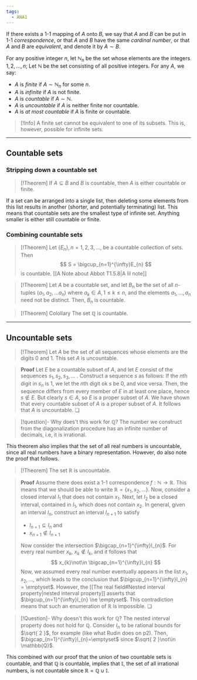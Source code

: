 ```yaml
---
tags:
  - ANA1
---
```


If there exists a 1-1 mapping of $A$ onto $B$, we say that $A$ and $B$ can be put in 1-1 *correspondence*, or that $A$ and $B$ have the same *cardinal number*, or that $A$ and $B$ are *equivalent*, and denote it by $A\sim B$. 

For any positive integer $n$, let $\mathbb{N}_{n}$ be the set whose elements are the integers $1,2,\dots,n$; Let $\mathbb{N}$ be the set consisting of all positive integers. For any $A$, we say:
- $A$ is *finite* if $A\sim \mathbb{N}_{n}$ for some $n$.
- $A$ is *infinite* if $A$ is not finite.
- $A$ is *countable* if $A\sim \mathbb{N}$.
- $A$ is *uncountable* if $A$ is neither finite nor countable.
- $A$ is *at most countable* if $A$ is finite or countable.

>[!Info]
>A finite set cannot be equivalent to one of its subsets. This is, however, possible for infinite sets.

---

## Countable sets

### Stripping down a countable set

>[!Theorem]
>If $A\subseteq B$ and $B$ is countable, then $A$ is either countable or finite.

If a set can be arranged into a single list, then deleting some elements from this list results in another (shorter, and potentially terminating) list. This means that countable sets are the smallest type of infinite set. Anything smaller is either still countable or finite.
### Combining countable sets

>[!Theorem]
>Let $\{ E_{n} \}, n = 1,2,3,\dots$, be a countable collection of sets. Then 
>$$ 
>S = \bigcup_{n=1}^{\infty}E_{n}
>$$
>is countable.
>[[A Note about Abbot T1.5.8|A lil note]]

>[!Theorem]
>Let $A$ be a countable set, and let $B_{n}$ be the set of all $n$-tuples $(a_{1}, a_{2}, \dots a_{n})$ where $a_{k}\in A, 1\le k\le n$, and the elements $a_{1}, \dots, a_{n}$ need not be distinct. Then, $B_{n}$ is countable.

>[!Theorem] Colollary
>The set $\mathbb{Q}$ is countable.

---
## Uncountable sets

>[!Theorem]
>Let $A$ be the set of all sequences whose elements are the digits 0 and 1. This set $A$ is uncountable.

>**Proof**
>Let $E$ be a countable subset of $A$, and let $E$ consist of the sequences $s_{1}, s_{2}, s_{3}, \dots$ . Construct a sequence $s$ as follows: If the $n$th digit in $s_{n}$ is 1, we let the $n$th digit ok $s$ be 0, and vice versa. Then, the sequence differs from every member of $E$ in at least one place, hence $s\not\in E$. But clearly $s\in A$, so $E$ is a proper subset of $A$. 
>We have shown that every countable subset of $A$ is a proper subset of $A$. It follows that $A$ is uncountable. ❏


>[!question]- Why does't this work for $\mathbb{Q}$?
>The number we construct from the diagonalization procedure has an infinite number of decimals, i.e, it is irrational.

This theorem also implies that the set of all real numbers is uncountable, since all real numbers have a binary representation. However, do also note the proof that follows.

>[!Theorem]
>The set $\mathbb{R}$ is uncountable.

>**Proof**
>Assume there does exist a 1-1 correspondence $f:\mathbb{N}\to \mathbb{R}$. This means that we should be able to write $\mathbb{R} = \{ x_{1},x_{2},\dots \}$.
>Now, consider a closed interval $I_{1}$ that does not contain $x_{1}$. Next, let $I_2$ be a closed interval, contained in $I_{1}$, which does not contain $x_{2}$. In general, given an interval $I_{n}$, construct an interval $I_{n+1}$ to satisfy
>- $I_{n+1}\subseteq I_{n}$ and
>- $x_{n+1} \not\in I_{n+1}$
>
>Now consider the intersection $\bigcap_{n=1}^{\infty}I_{n}$. For every real number $x_{k}$, $x_{k}\not\in I_{k}$, and it follows that 
>$$
>x_{k}\not\in \bigcap_{n=1}^{\infty}I_{n}
>$$
>Now, we assumed every real number eventually appears in the list $x_{1}, x_{2}, \dots$, which leads to the conclusion that $\bigcup_{n=1}^{\infty}I_{n} = \emptyset$. However, the [[The real field#Nested interval property|nested interval property]] asserts that $\bigcup_{n=1}^{\infty}I_{n} \ne \emptyset$. This contradiction means that such an enumeration of $\mathbb{R}$ is impossible. ❏

>[!Question]- Why doesn't this work for $\mathbb{Q}$?
>The nested interval property does not hold for $\mathbb{Q}$. Consider $I_{n}$ to be rational bounds for $\sqrt{ 2 }$, for example (like what Rudin does on p2). Then, $\bigcap_{n=1}^{\infty}I_{n}=\emptyset$ since $\sqrt{ 2 }\not\in \mathbb{Q}$.

This combined with our proof that the union of two countable sets is countable, and that $\mathbb{Q}$ is countable, implies that $\mathbb{I}$, the set of all irrational numbers, is not countable since $\mathbb{R}=\mathbb{Q}\cup \mathbb{I}$.

